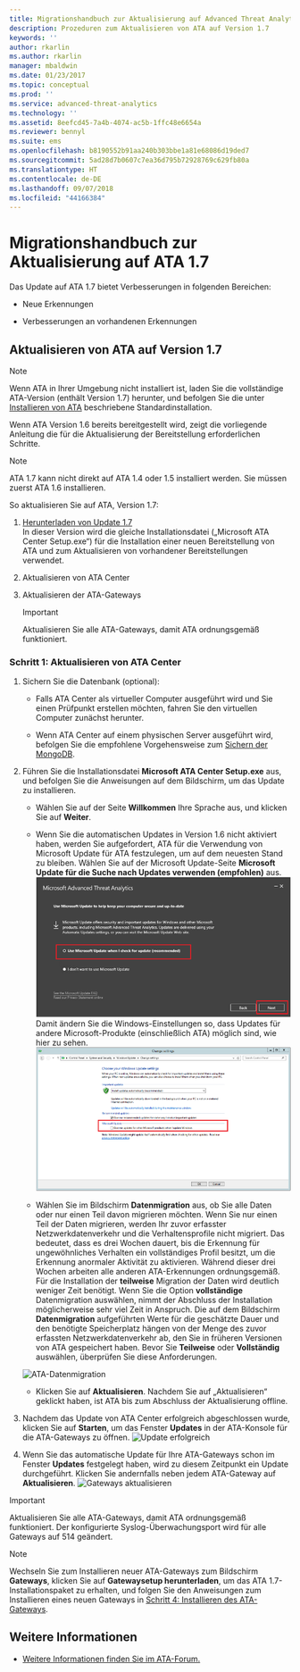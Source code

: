 ```yaml
---
title: Migrationshandbuch zur Aktualisierung auf Advanced Threat Analytics 1.7 | Microsoft-Dokumentation
description: Prozeduren zum Aktualisieren von ATA auf Version 1.7
keywords: ''
author: rkarlin
ms.author: rkarlin
manager: mbaldwin
ms.date: 01/23/2017
ms.topic: conceptual
ms.prod: ''
ms.service: advanced-threat-analytics
ms.technology: ''
ms.assetid: 8eefcd45-7a4b-4074-ac5b-1ffc48e6654a
ms.reviewer: bennyl
ms.suite: ems
ms.openlocfilehash: b8190552b91aa240b303bbe1a81e68086d19ded7
ms.sourcegitcommit: 5ad28d7b0607c7ea36d795b72928769c629fb80a
ms.translationtype: HT
ms.contentlocale: de-DE
ms.lasthandoff: 09/07/2018
ms.locfileid: "44166384"
---
```

# <a name="ata-update-to-17-migration-guide"></a>Migrationshandbuch zur Aktualisierung auf ATA 1.7
Das Update auf ATA 1.7 bietet Verbesserungen in folgenden Bereichen:

-   Neue Erkennungen

-   Verbesserungen an vorhandenen Erkennungen
  

## <a name="updating-ata-to-version-17"></a>Aktualisieren von ATA auf Version 1.7

> [!NOTE] 
> Wenn ATA in Ihrer Umgebung nicht installiert ist, laden Sie die vollständige ATA-Version (enthält Version 1.7) herunter, und befolgen Sie die unter [Installieren von ATA](install-ata-step1.md) beschriebene Standardinstallation.

Wenn ATA Version 1.6 bereits bereitgestellt wird, zeigt die vorliegende Anleitung die für die Aktualisierung der Bereitstellung erforderlichen Schritte.

> [!NOTE] 
> ATA 1.7 kann nicht direkt auf ATA 1.4 oder 1.5 installiert werden. Sie müssen zuerst ATA 1.6 installieren. 

So aktualisieren Sie auf ATA, Version 1.7:

1.  [Herunterladen von Update 1.7](http://www.microsoft.com/evalcenter/evaluate-microsoft-advanced-threat-analytics)<br>
In dieser Version wird die gleiche Installationsdatei („Microsoft ATA Center Setup.exe“) für die Installation einer neuen Bereitstellung von ATA und zum Aktualisieren von vorhandener Bereitstellungen verwendet.

2.  Aktualisieren von ATA Center

4.  Aktualisieren der ATA-Gateways

    > [!IMPORTANT]
    > Aktualisieren Sie alle ATA-Gateways, damit ATA ordnungsgemäß funktioniert.

### <a name="step-1-update-the-ata-center"></a>Schritt 1: Aktualisieren von ATA Center

1.  Sichern Sie die Datenbank (optional):

    -   Falls ATA Center als virtueller Computer ausgeführt wird und Sie einen Prüfpunkt erstellen möchten, fahren Sie den virtuellen Computer zunächst herunter.

    -   Wenn ATA Center auf einem physischen Server ausgeführt wird, befolgen Sie die empfohlene Vorgehensweise zum [Sichern der MongoDB](https://docs.mongodb.org/manual/core/backups/).

2.  Führen Sie die Installationsdatei **Microsoft ATA Center Setup.exe** aus, und befolgen Sie die Anweisungen auf dem Bildschirm, um das Update zu installieren.

    -  Wählen Sie auf der Seite **Willkommen** Ihre Sprache aus, und klicken Sie auf **Weiter**.

    -  Wenn Sie die automatischen Updates in Version 1.6 nicht aktiviert haben, werden Sie aufgefordert, ATA für die Verwendung von Microsoft Update für ATA festzulegen, um auf dem neuesten Stand zu bleiben.  Wählen Sie auf der Microsoft Update-Seite **Microsoft Update für die Suche nach Updates verwenden (empfohlen)** aus.
    ![ATA-Aktualisierung](media/ata_ms_update.png) Damit ändern Sie die Windows-Einstellungen so, dass Updates für andere Microsoft-Produkte (einschließlich ATA) möglich sind, wie hier zu sehen. 
     ![Automatisches Windows-Update](media/ata_installupdatesautomatically.png)

    -  Wählen Sie im Bildschirm **Datenmigration** aus, ob Sie alle Daten oder nur einen Teil davon migrieren möchten. Wenn Sie nur einen Teil der Daten migrieren, werden Ihr zuvor erfasster Netzwerkdatenverkehr und die Verhaltensprofile nicht migriert. Das bedeutet, dass es drei Wochen dauert, bis die Erkennung für ungewöhnliches Verhalten ein vollständiges Profil besitzt, um die Erkennung anormaler Aktivität zu aktivieren. Während dieser drei Wochen arbeiten alle anderen ATA-Erkennungen ordnungsgemäß. Für die Installation der **teilweise** Migration der Daten wird deutlich weniger Zeit benötigt. Wenn Sie die Option **vollständige** Datenmigration auswählen, nimmt der Abschluss der Installation möglicherweise sehr viel Zeit in Anspruch. Die auf dem Bildschirm **Datenmigration** aufgeführten Werte für die geschätzte Dauer und den benötigte Speicherplatz hängen von der Menge des zuvor erfassten Netzwerkdatenverkehr ab, den Sie in früheren Versionen von ATA gespeichert haben. Bevor Sie **Teilweise** oder **Vollständig** auswählen, überprüfen Sie diese Anforderungen.  
    
    ![ATA-Datenmigration](media/migration-data-migration17.png)

    -  Klicken Sie auf **Aktualisieren**. Nachdem Sie auf „Aktualisieren“ geklickt haben, ist ATA bis zum Abschluss der Aktualisierung offline.

4.  Nachdem das Update von ATA Center erfolgreich abgeschlossen wurde, klicken Sie auf **Starten**, um das Fenster **Updates** in der ATA-Konsole für die ATA-Gateways zu öffnen.
    ![Update erfolgreich](media/migration-center-success17.png)

5.  Wenn Sie das automatische Update für Ihre ATA-Gateways schon im Fenster **Updates** festgelegt haben, wird zu diesem Zeitpunkt ein Update durchgeführt. Klicken Sie andernfalls neben jedem ATA-Gateway auf **Aktualisieren**.
  ![Gateways aktualisieren](media/migration-update-gw-17.png)

  
> [!IMPORTANT] 
> Aktualisieren Sie alle ATA-Gateways, damit ATA ordnungsgemäß funktioniert.
> Der konfigurierte Syslog-Überwachungsport wird für alle Gateways auf 514 geändert.
 
> [!NOTE] 
> Wechseln Sie zum Installieren neuer ATA-Gateways zum Bildschirm **Gateways**, klicken Sie auf **Gatewaysetup herunterladen**, um das ATA 1.7-Installationspaket zu erhalten, und folgen Sie den Anweisungen zum Installieren eines neuen Gateways in [Schritt 4: Installieren des ATA-Gateways](install-ata-step4.md).



## <a name="see-also"></a>Weitere Informationen

- [Weitere Informationen finden Sie im ATA-Forum.](https://social.technet.microsoft.com/Forums/security/home?forum=mata)
